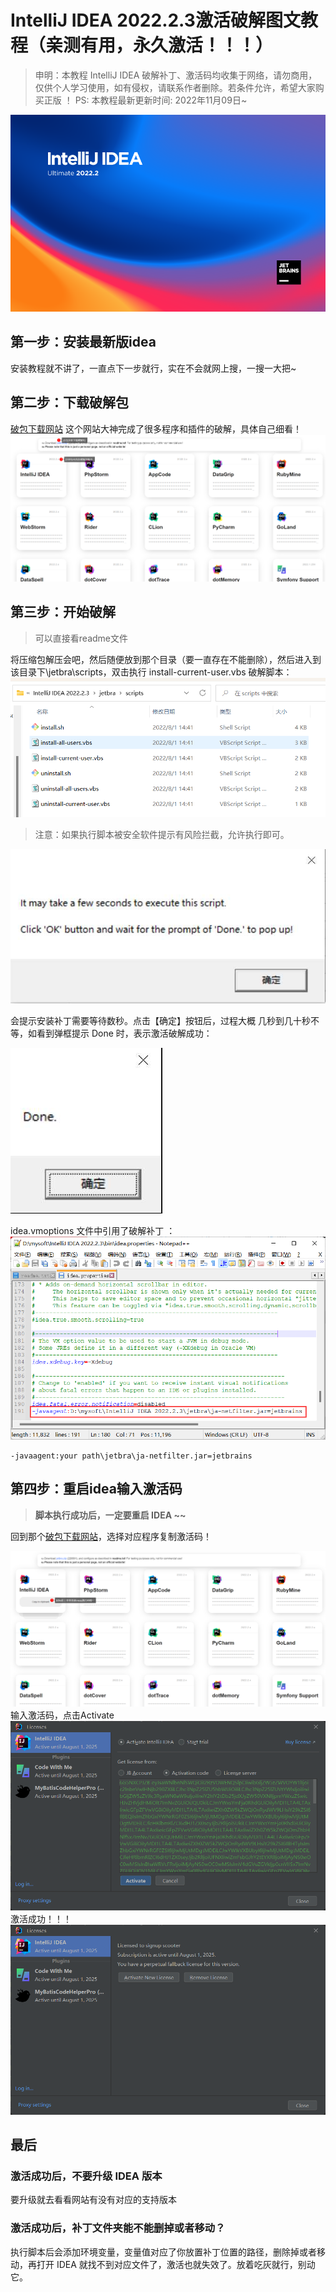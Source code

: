 # IntelliJ IDEA 2022.2.3激活破解图文教程（亲测有用，永久激活！！！）

> 申明：本教程 IntelliJ IDEA 破解补丁、激活码均收集于网络，请勿商用，仅供个人学习使用，如有侵权，请联系作者删除。若条件允许，希望大家购买正版 ！
> PS: 本教程最新更新时间: 2022年11月09日~
 
![image-1668000515915](https://github.com/A000001/blogs/blob/main/file/images/2022/11/image-1668000515915.png)

## 第一步：安装最新版idea
安装教程就不讲了，一直点下一步就行，实在不会就网上搜，一搜一大把~

## 第二步：下载破解包
[破包下载网站](https://3.jetbra.in/) 这个网站大神完成了很多程序和插件的破解，具体自己细看！
![image-1668000903861](https://github.com/A000001/blogs/blob/main/file/images/2022/11/image-1668000903861.png)

## 第三步：开始破解

>可以直接看readme文件

将压缩包解压会吧，然后随便放到那个目录（要一直存在不能删除），然后进入到该目录下\jetbra\scripts，双击执行 install-current-user.vbs 破解脚本：![image-1668001511382](https://github.com/A000001/blogs/blob/main/file/images/2022/11/image-1668001511382.png)

> 注意：如果执行脚本被安全软件提示有风险拦截，允许执行即可。

![image-1668001712137](https://github.com/A000001/blogs/blob/main/file/images/2022/11/image-1668001712137.png)

会提示安装补丁需要等待数秒。点击【确定】按钮后，过程大概 几秒到几十秒不等，如看到弹框提示 Done 时，表示激活破解成功：

![image-1668001755762](https://github.com/A000001/blogs/blob/main/file/images/2022/11/image-1668001755762.png)

idea.vmoptions 文件中引用了破解补丁 ：
![image-1668002917029](https://github.com/A000001/blogs/blob/main/file/images/2022/11/image-1668002917029.png)
```
-javaagent:your path\jetbra\ja-netfilter.jar=jetbrains
```

## 第四步：重启idea输入激活码

> **脚本执行成功后，一定要重启 IDEA ~~** 

回到那个[破包下载网站](https://3.jetbra.in/)，选择对应程序复制激活码！

![image-1668002099152](https://github.com/A000001/blogs/blob/main/file/images/2022/11/image-1668002099152.png)
输入激活码，点击Activate
![image-1668002255485](https://github.com/A000001/blogs/blob/main/file/images/2022/11/image-1668002255485.png)
激活成功！！！
![image-1668002318490](https://github.com/A000001/blogs/blob/main/file/images/2022/11/image-1668002318490.png)

## 最后

### 激活成功后，不要升级 IDEA 版本
要升级就去看看网站有没有对应的支持版本

### 激活成功后，补丁文件夹能不能删掉或者移动？
执行脚本后会添加环境变量，变量值对应了你放置补丁位置的路径，删除掉或者移动，再打开 IDEA 就找不到对应文件了，激活也就失效了。放着吃灰就行，别动它。
